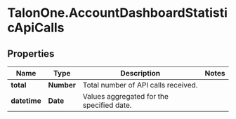 # TalonOne.AccountDashboardStatisticApiCalls

## Properties

Name | Type | Description | Notes
------------ | ------------- | ------------- | -------------
**total** | **Number** | Total number of API calls received. | 
**datetime** | **Date** | Values aggregated for the specified date. | 


